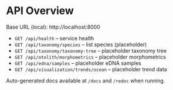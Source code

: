 # API Overview

Base URL (local): http://localhost:8000

- `GET /api/health` – service health
- `GET /api/taxonomy/species` – list species (placeholder)
- `GET /api/taxonomy/taxonomy-tree` – placeholder taxonomy tree
- `GET /api/otolith/morphometrics` – placeholder morphometrics
- `GET /api/edna/samples` – placeholder eDNA samples
- `GET /api/visualization/trends/ocean` – placeholder trend data

Auto-generated docs available at `/docs` and `/redoc` when running.
